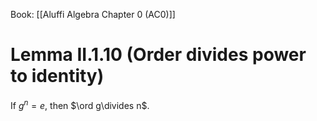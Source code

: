 Book: [[Aluffi Algebra Chapter 0 (AC0)]]
# Lemma II.1.10 (Order divides power to identity)
If $g^{n}=e$, then $\ord g\divides n$.